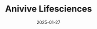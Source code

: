---  
layout: startup_page  
title: "Anivive Lifesciences"  
id: "anivive.com"  
permalink: "/anivivelifesciencesanivive.com01272025/"  
website: "https://anivive.com"  
funding_round: ""  
funding_amount: "$20M"  
investors: "Leonid Capital Partners"  
about: "Anivive Lifesciences is a pet pharmaceutical company leveraging AI to accelerate drug discovery and development by repurposing human treatments for veterinary use. They focus on life-threatening diseases in pets and have launched a direct-to-veterinarian sales platform, Engage."  
markets: "Pet Health, Biotechnology, Artificial Intelligence, Veterinary Medicine"  
hq: "Long Beach, California, United States"  
founded_year: "2015"  
linkedin: "https://www.linkedin.com/company/anivive-lifesciences-inc."  
twitter: "https://twitter.com/AniviveLifeSci"  
instagram: ""  
facebook: "https://www.facebook.com/AniviveOS"  
crunchbase: "https://www.crunchbase.com/organization/anivive"  
pitchbook: "https://pitchbook.com/profiles/company/222604-66"  

date_display: "27-Jan-2025"  
date: "2025-01-27"

# SEO Optimization  
meta_title: "Anivive Lifesciences -  Funding ($20M)"  
meta_description: "Anivive Lifesciences, Anivive Lifesciences is a pet pharmaceutical company leveraging AI to accelerate drug discovery and development by repurposing human treatments for ve..."  
meta_keywords: "Anivive Lifesciences, Pet Health, Biotechnology, Artificial Intelligence, Veterinary Medicine,  funding"  
canonical_url: "https://startup.projectstartups.com/anivivelifesciencesanivive.com01272025/"  
---